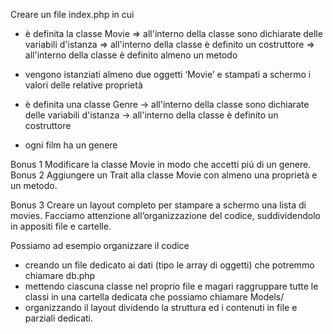 Creare un file index.php in cui
- è definita la classe Movie
   => all'interno della classe sono dichiarate delle variabili d'istanza
   => all'interno della classe è definito un costruttore
   => all'interno della classe è definito almeno un metodo
- vengono istanziati almeno due oggetti ‘Movie’ e stampati a schermo i valori delle relative proprietà

- è definita una classe Genre
  -> all'interno della classe sono dichiarate delle variabili d'istanza
  -> all'interno della classe è definito un costruttore
- ogni film ha un genere


Bonus 1
Modificare la classe Movie in modo che accetti piú di un genere.
Bonus 2
Aggiungere un Trait alla classe Movie con almeno una proprietà e un metodo.

Bonus 3
Creare un layout completo per stampare a schermo una lista di movies.
Facciamo attenzione all’organizzazione del codice, suddividendolo in appositi file e cartelle.

Possiamo ad esempio organizzare il codice
- creando un file dedicato ai dati (tipo le array di oggetti) che potremmo chiamare db.php
- mettendo ciascuna classe nel proprio file e magari raggruppare tutte le classi in una cartella dedicata che possiamo chiamare Models/
- organizzando il layout dividendo la struttura ed i contenuti in file e parziali dedicati.
